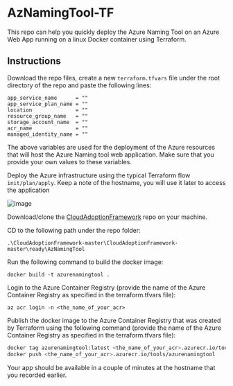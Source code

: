 # AzNamingTool-TF

This repo can help you quickly deploy the Azure Naming Tool on an Azure Web App running on a linux Docker container using Terraform.

## Instructions

Download the repo files, create a new `terraform.tfvars` file under the root directory of the repo and paste the following lines:

```text
app_service_name      = ""
app_service_plan_name = ""
location              = ""
resource_group_name   = ""
storage_account_name  = ""
acr_name              = ""
managed_identity_name = ""
```

The above variables are used for the deployment of the Azure resources that will host the Azure Naming tool web application. Make sure that you provide your own values to these variables.

Deploy the Azure infrastructure using the typical Terraform flow `init/plan/apply`.
Keep a note of the hostname, you will use it later to access the application

![image](https://user-images.githubusercontent.com/43405869/236496978-adfa28b9-505f-40b7-8b53-6bb2d2779710.png)

Download/clone the [CloudAdoptionFramework](https://github.com/microsoft/CloudAdoptionFramework) repo on your machine.

CD to the following path under the repo folder:

`.\CloudAdoptionFramework-master\CloudAdoptionFramework-master\ready\AzNamingTool`

Run the following command to build the docker image:

`docker build -t azurenamingtool .`

Login to the Azure Container Registry (provide the name of the Azure Container Registry as specified in the terraform.tfvars file):

`az acr login -n <the_name_of_your_acr>`

Publish the docker image to the Azure Container Registry that was created by Terraform using the following command (provide the name of the Azure Container Registry as specified in the terraform.tfvars file):

```bash
docker tag azurenamingtool:latest <the_name_of_your_acr>.azurecr.io/tools/azurenamingtool
docker push <the_name_of_your_acr>.azurecr.io/tools/azurenamingtool
```

Your app should be available in a couple of minutes at the hostname that you recorded earlier.

